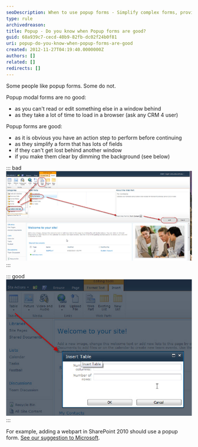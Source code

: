 ```yaml
---
seoDescription: When to use popup forms - Simplify complex forms, provide clear action steps and avoid distractions.
type: rule
archivedreason:
title: Popup - Do you know when Popup forms are good?
guid: 68a939c7-cecd-40b9-82fb-dc02f24b0f81
uri: popup-do-you-know-when-popup-forms-are-good
created: 2012-11-27T04:19:40.0000000Z
authors: []
related: []
redirects: []
---
```


Some people like popup forms. Some do not.

Popup modal forms are no good:

* as you can't read or edit something else in a window behind
* as they take a lot of time to load in a browser (ask any CRM 4 user)

<!--endintro-->

Popup forms are good:

* as it is obvious you have an action step to perform before continuing
* as they simplify a form that has lots of fields
* if they can't get lost behind another window
* if you make them clear by dimming the background (see below)

::: bad  
![Figure: Bad example - if this was a popup form it would be easier to focus on where to look (as a minimum you would be looking at half the screen)](../../assets/Popup01.jpg)  
:::

::: good  
![Figure: Good example - the popup with the dimmed background is much more intuitive](../../assets/Popup02.jpg)  
:::

For example, adding a webpart in SharePoint 2010 should use a popup form. [See our suggestion to Microsoft](http://www.ssw.com.au/ssw/standards/BetterSoftwareSuggestions/sharepoint.aspx#PopupForm).
